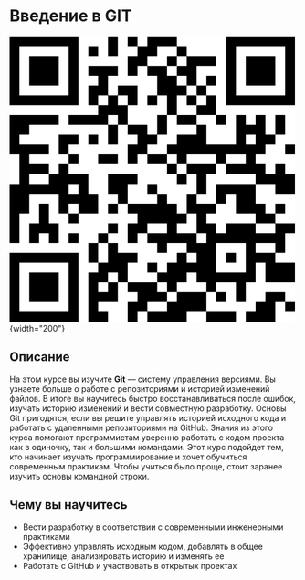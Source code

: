 # Введение в GIT

![](../images/git/qr-code.png){width="200"}

## Описание

На этом курсе вы изучите **Git** — систему управления версиями. Вы узнаете больше о работе с репозиториями и историей изменений файлов. В итоге вы научитесь быстро восстанавливаться после ошибок, изучать историю изменений и вести совместную разработку. Основы Git пригодятся, если вы решите управлять историей исходного кода и работать с удаленными репозиториями на GitHub. Знания из этого курса помогают программистам уверенно работать с кодом проекта как в одиночку, так и большими командами. Этот курс подойдет тем, кто начинает изучать программирование и хочет обучиться современным практикам. Чтобы учиться было проще, стоит заранее изучить основы командной строки.

## Чему вы научитесь

- Вести разработку в соответствии с современными инженерными практиками
- Эффективно управлять исходным кодом, добавлять в общее хранилище, анализировать историю и изменять ее
- Работать с GitHub и участвовать в открытых проектах
